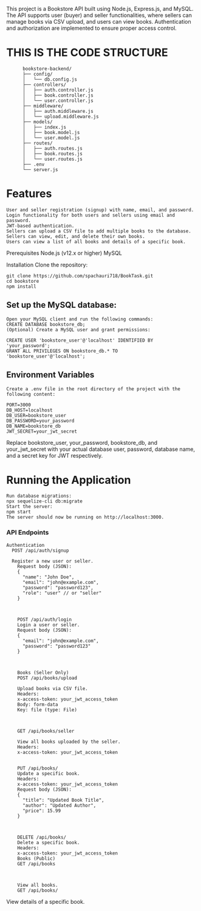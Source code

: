 This project is a Bookstore API built using Node.js, Express.js, and MySQL. 
The API supports user (buyer) and seller functionalities, where sellers can manage books via CSV upload,
and users can view books. Authentication and authorization are implemented to ensure proper access control.

  # THIS IS THE CODE STRUCTURE
          bookstore-backend/
          ├── config/
          │   └── db.config.js
          ├── controllers/
          │   ├── auth.controller.js
          │   ├── book.controller.js
          │   └── user.controller.js
          ├── middleware/
          │   ├── auth.middleware.js
          │   └── upload.middleware.js
          ├── models/
          │   ├── index.js
          │   ├── book.model.js
          │   └── user.model.js
          ├── routes/
          │   ├── auth.routes.js
          │   ├── book.routes.js
          │   └── user.routes.js
          ├── .env
          └── server.js
          





# Features
    User and seller registration (signup) with name, email, and password.
    Login functionality for both users and sellers using email and password.
    JWT-based authentication.
    Sellers can upload a CSV file to add multiple books to the database.
    Sellers can view, edit, and delete their own books.
    Users can view a list of all books and details of a specific book.


Prerequisites
  Node.js (v12.x or higher)
  MySQL


Installation
  Clone the repository:
  ```
  git clone https://github.com/spachauri718/BookTask.git
  cd bookstore
  npm install

```

## Set up the MySQL database:
    Open your MySQL client and run the following commands:
    CREATE DATABASE bookstore_db;
    (Optional) Create a MySQL user and grant permissions:

```
CREATE USER 'bookstore_user'@'localhost' IDENTIFIED BY 'your_password';
GRANT ALL PRIVILEGES ON bookstore_db.* TO 'bookstore_user'@'localhost';
```


## Environment Variables
    Create a .env file in the root directory of the project with the following content:
  ```
  PORT=3000
  DB_HOST=localhost
  DB_USER=bookstore_user
  DB_PASSWORD=your_password
  DB_NAME=bookstore_db
  JWT_SECRET=your_jwt_secret
```

Replace bookstore_user, your_password, bookstore_db, and your_jwt_secret with your actual database user, password, database name, and a secret key for JWT respectively.

# Running the Application
    Run database migrations:
    npx sequelize-cli db:migrate
    Start the server:
    npm start
    The server should now be running on http://localhost:3000.

### API Endpoints
    Authentication
      POST /api/auth/signup

      Register a new user or seller.
        Request body (JSON):
        {
          "name": "John Doe",
          "email": "john@example.com",
          "password": "password123",
          "role": "user" // or "seller"
        }


        
        POST /api/auth/login
        Login a user or seller.
        Request body (JSON):
        {
          "email": "john@example.com",
          "password": "password123"
        }


        
        Books (Seller Only)
        POST /api/books/upload
    
        Upload books via CSV file.
        Headers:
        x-access-token: your_jwt_access_token
        Body: form-data
        Key: file (type: File)
        
        
        
        GET /api/books/seller
        
        View all books uploaded by the seller.
        Headers:
        x-access-token: your_jwt_access_token
        
        
        PUT /api/books/
        Update a specific book.
        Headers:
        x-access-token: your_jwt_access_token
        Request body (JSON):
        {
          "title": "Updated Book Title",
          "author": "Updated Author",
          "price": 15.99
        }


        
        DELETE /api/books/
        Delete a specific book.
        Headers:
        x-access-token: your_jwt_access_token
        Books (Public)
        GET /api/books


        
        View all books.
        GET /api/books/

View details of a specific book.
